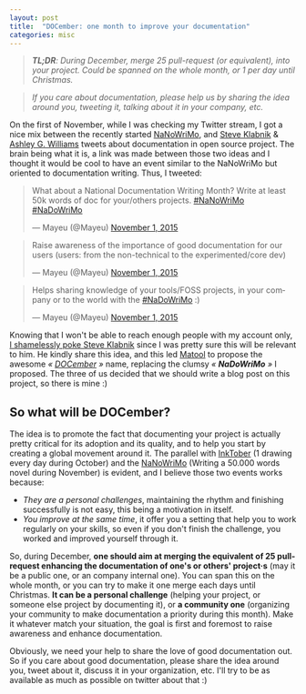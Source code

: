 ```yaml
---
layout: post
title:  "DOCember: one month to improve your documentation"
categories: misc
---
```


> ***TL;DR**: During December, merge 25 pull-request (or equivalent), into your
> project. Could be spanned on the whole month, or 1 per day until Christmas.*

> *If you care about documentation, please help us by sharing the idea around
> you, tweeting it, talking about it in your company, etc.*

On the first of November, while I was checking my Twitter stream, I got a nice
mix between the recently started [NaNoWriMo], and [Steve Klabnik][steveKlabnik]
& [Ashley G. Williams][ashleyGWilliams] tweets about documentation in open
source project. The brain being what it is, a link was made between those two
ideas and I thought it would be cool to have an event similar to the NaNoWriMo
but oriented to documentation writing. Thus, I tweeted:

<blockquote class="twitter-tweet" lang="en"> <p lang="en" dir="ltr"> What about a National Documentation Writing Month? Write at least 50k words of doc for your/others projects. <a href="https://twitter.com/hashtag/NaNoWriMo?src=hash">#NaNoWriMo</a> <a href="https://twitter.com/hashtag/NaDoWriMo?src=hash">#NaDoWriMo</a> </p>&mdash; Mayeu (@Mayeu) <a href="https://twitter.com/Mayeu/status/660926951163617280">November 1, 2015</a> </blockquote>

<blockquote class="twitter-tweet" data-conversation="none" lang="en"><p lang="en" dir="ltr">Raise awareness of the importance of good documentation for our users (users: from the non-technical to the experimented/core dev)</p>&mdash; Mayeu (@Mayeu) <a href="https://twitter.com/Mayeu/status/660930646513164288">November 1, 2015</a></blockquote>

<blockquote class="twitter-tweet" data-conversation="none" lang="en"><p lang="en" dir="ltr">Helps sharing knowledge of your tools/FOSS projects, in your company or to the world with the <a href="https://twitter.com/hashtag/NaDoWriMo?src=hash">#NaDoWriMo</a> :)</p>&mdash; Mayeu (@Mayeu) <a href="https://twitter.com/Mayeu/status/660927413589790721">November 1, 2015</a></blockquote>
<script async src="//platform.twitter.com/widgets.js" charset="utf-8"></script>

Knowing that I won't be able to reach enough people with my account only,
[I shamelessly poke Steve Klabnik][shamlessTweet] since I was pretty sure this
will be relevant to him. He kindly share this idea, and this led [Matool] to
propose the awesome *« [DOCember][docemberName] »* name, replacing the clumsy *«
**NaDoWriMo** »* I proposed. The three of us decided that we should write a blog
post on this project, so there is mine :)

## So what will be DOCember?

The idea is to promote the fact that documenting your project is actually pretty
critical for its adoption and its quality, and to help you start by creating a
global movement around it. The parallel with [InkTober] (1 drawing every day
during October) and the [NaNoWriMo] (Writing a 50.000 words novel during November)
is evident, and I believe those two events works because:

* *They are a personal challenges*, maintaining the rhythm and finishing
  successfully is not easy, this being a motivation in itself.
* *You improve at the same time*, it offer you a setting that help you to work
  regularly on your skills, so even if you don't finish the challenge, you
  worked and improved yourself through it.

So, during December, **one should aim at merging the equivalent of 25
pull-request enhancing the documentation of one's or others' project·s** (may it
be a public one, or an company internal one). You can span this on the whole
month, or you can try to make it one merge each days until Christmas. **It can
be a personal challenge** (helping your project, or someone else project by
documenting it), or **a community one** (organizing your community to make
documentation a priority during this month). Make it whatever match your
situation, the goal is first and foremost to raise awareness and enhance
documentation.

Obviously, we need your help to share the love of good documentation out. So if
you care about good documentation, please share the idea around you, tweet about
it, discuss it in your organization, etc. I'll try to be as available as much as
possible on twitter about that :)

[steveKlabnik]: https://twitter.com/steveklabnik "Steve Klabnik Twitter account"
[NaNoWriMo]: https://nanowrimo.org "NaNoWriMo website"
[ashleyGWilliams]: https://twitter.com/ag_dubs "Ashley G. Williams Twitter account"
[shamlessTweet]: https://twitter.com/Mayeu/status/660929919090884608 "The tweet"
[Matool]: https://twitter.com/Matool13 "Matool Twitter account"
[docemberName]: https://twitter.com/Matool13/status/661535046327623681
[InkTober]: http://inktober.com/ "InkTober website"

